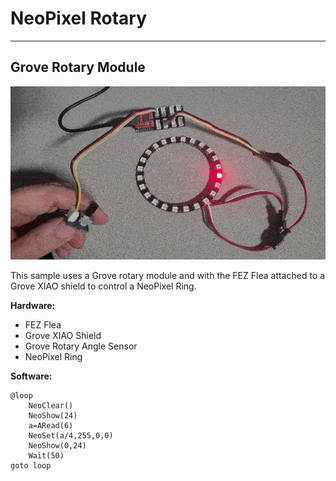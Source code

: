 # NeoPixel Rotary
 ---

 ## Grove Rotary Module

![Rotary Module](images/rotary-neopixel.gif)

This sample uses a Grove rotary module and with the FEZ Flea attached to a Grove XIAO shield to control a NeoPixel Ring.

**Hardware:**
 - FEZ Flea
- Grove XIAO Shield
- Grove Rotary Angle Sensor
- NeoPixel Ring

**Software:**

```basic
@loop
	NeoClear()
	NeoShow(24)
	a=ARead(6)
	NeoSet(a/4,255,0,0)
	NeoShow(0,24)
	Wait(50)
goto loop
```
